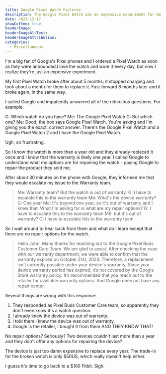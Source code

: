 ```yaml
---
title: Google Pixel Watch Failures
description: The Google Pixel Watch was an expensive experiment for me. Two broken watches in a year, and no help from Google.
date: 2023-12-17
showCoffee: true
headerImage: 
headerImageAltText: 
headerImageAttribution: 
categories:
  - Miscellaneous
---
```


I'm a big fan of Google's Pixel phones and I ordered a Pixel Watch as soon as they were announced.I love the watch and wore it every day, but now I realize they're just an expensive experiment.

My first Pixel Watch broke after about 5 months; it stopped charging and took about a month for them to replace it. Fast forward 8 months later and it broke again, in the same way. 

I called Google and impatiently answered all of the ridiculous questions. For example:

G: Which watch do you have? 
Me: The Google Pixel Watch
G: But which one?
Me: Dood, the box says Google Pixel Watch. You're asking and I'm giving you the exact, correct answer. There's the Google Pixel Watch and a Google Pixel Watch 2 and I have the Google Pixel Watch. 

Ugh, so frustrating. 

So I know the watch is more than a year old and they already replaced it once and I know that the warranty is likely one year. I called Google to understand what my options are for repairing the watch - paying Google to repair the product they sold me.

After about 30 minutes on the phone with Google, they informed me that they would escalate my issue to the Warranty team.

> Me: Warranty team? But the watch is out of warranty.
G: I have to escalate this to the warranty team
Me: What's the device warranty?
G: One year
Me: It's beyond one year, so it's out of warranty and I knew that. What I'm asking for is what are my repair options?
G: I have to escalate this to the warranty team
ME: but it's out of warranty?
G: I have to escalate this to the warranty team

So I wait around to hear back from them and what do I learn except that there are no repair options for the watch.

> Hello John,
> Many thanks for reaching out to the Google Pixel Buds Customer Care Team. We are glad to assist.
> After checking the case with our warranty department, we were able to confirm that the warranty expired on October 21st, 2023. Therefore, a replacement isn’t currently possible under your device's warranty.
> Since your device warranty period has expired, it’s not covered by the Google Store warranty policy. It’s recommended that you reach out to the retailer for available warranty options. And Google does not have any repair center.

Several things are wrong with this response:

1. They responded as Pixel Buds Customer Care team, so apparently they don't even know it's a watch question. 
2. I already knew the device was out of warranty.
3. I told them I knew the device was out of warranty.
4. Google is the retailer, I bought it from them AND THEY KNOW THAT!

No repair options? Seriously?  Two devices couldn't last more than a year and they don't offer any options for repairing the device?

The device is just too damn expensive to replace every year. The trade-in for the broken watch is only $50US, which really doesn't help either. 

I guess it's time to go back to a $100 Fitbit. Sigh.
